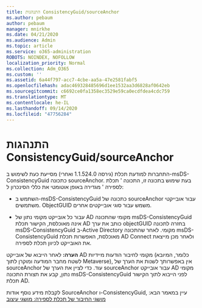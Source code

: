```yaml
---
title: התנהגות ConsistencyGuid/sourceAnchor
ms.author: pebaum
author: pebaum
manager: mnirkhe
ms.date: 04/21/2020
ms.audience: Admin
ms.topic: article
ms.service: o365-administration
ROBOTS: NOINDEX, NOFOLLOW
localization_priority: Normal
ms.collection: Adm_O365
ms.custom: ''
ms.assetid: 6a44f797-acc7-4cbe-aa5a-47e2581fabf5
ms.openlocfilehash: adac469328485696d1ee1532aa3d6828af0642eb
ms.sourcegitcommit: c6692ce0fa1358ec3529e59ca0ecdfdea4cdc759
ms.translationtype: MT
ms.contentlocale: he-IL
ms.lasthandoff: 09/14/2020
ms.locfileid: "47756284"
---
```

# <a name="consistencyguid--sourceanchor-behavior"></a>התנהגות ConsistencyGuid/sourceAnchor

התחברות למודעת תכלת (גירסה 1.1.524.0 ואחרי) מסייעת כעת לשימוש ב-msDS-ConsistencyGuid כתכונה sourceAnchor. בעת שימוש בתכונה זו, התכונה ' תכלת לספירה ' מגדירה באופן אוטומטי את כללי הסינכרון ל:
  
- השתמש ב-msDS-ConsistencyGuid כתכונה של sourceAnchor עבור אובייקטי משתמשים. ObjectGUID משמש עבור סוגי אובייקטים אחרים.
    
- עבור כל אובייקט מקומי נתון של AD מקומי שהתכונה msDS-ConsistencyGuid אינה מאוכלסת, הקישור תכלת AD כותב את ערך objectGUID בחזרה לתכונה msDS-ConsistencyGuid ב-Active Directory מקומי. לאחר שהתכונה msDS-ConsistencyGuid מאוכלסת, האפשרות תכלת AD Connect ולאחר מכן מייצאת את האובייקט לכיוון תכלת לספירה.
    
 **הערה:** לאחר הייבוא של אובייקט AD מקומי לחיבור הודעות מיידיות (כלומר, המיובא לשטח מחבר המודעה ומוקרן לתוך Metaverse), אין באפשרותך לשנות את הערך של sourceAnchor עוד. כדי לציין את הערך של sourceAnchor עבור אובייקט AD מקומי נתון, קבע את תצורת התכונה msDS-ConsistencyGuid לפני הייבוא לתוך הקישור תכלת AD. 
  
לקבלת מידע נוסף אודות SourceAnchor ו-ConsistencyGuid, עיין במאמר הבא: [מושגי החיבור של תכלת לספירה: מושגי עיצוב](https://docs.microsoft.com/azure/active-directory/connect/active-directory-aadconnect-design-concepts)
  

